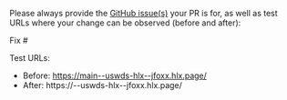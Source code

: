 Please always provide the [GitHub issue(s)](../issues) your PR is for, as well as test URLs where your change can be observed (before and after):

Fix #<gh-issue-id>

Test URLs:
- Before: https://main--uswds-hlx--jfoxx.hlx.page/
- After: https://<branch>--uswds-hlx--jfoxx.hlx.page/
